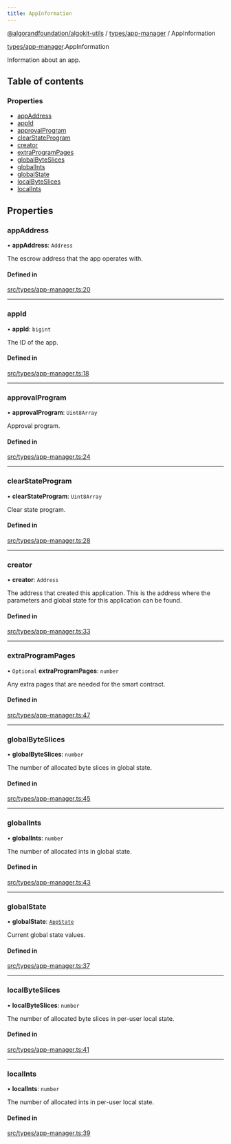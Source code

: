 ```yaml
---
title: AppInformation
---
```


[@algorandfoundation/algokit-utils](/reference/algokit-utils-ts/api/readme/) / [types/app-manager](/reference/algokit-utils-ts/api/modules/types_app_manager/) / AppInformation

[types/app-manager](/reference/algokit-utils-ts/api/modules/types_app_manager/).AppInformation

Information about an app.

## Table of contents

### Properties

- [appAddress](types_app_manager.AppInformation.md#appaddress)
- [appId](types_app_manager.AppInformation.md#appid)
- [approvalProgram](types_app_manager.AppInformation.md#approvalprogram)
- [clearStateProgram](types_app_manager.AppInformation.md#clearstateprogram)
- [creator](types_app_manager.AppInformation.md#creator)
- [extraProgramPages](types_app_manager.AppInformation.md#extraprogrampages)
- [globalByteSlices](types_app_manager.AppInformation.md#globalbyteslices)
- [globalInts](types_app_manager.AppInformation.md#globalints)
- [globalState](types_app_manager.AppInformation.md#globalstate)
- [localByteSlices](types_app_manager.AppInformation.md#localbyteslices)
- [localInts](types_app_manager.AppInformation.md#localints)

## Properties

### appAddress

• **appAddress**: `Address`

The escrow address that the app operates with.

#### Defined in

[src/types/app-manager.ts:20](https://github.com/algorandfoundation/algokit-utils-ts/blob/main/src/types/app-manager.ts#L20)

---

### appId

• **appId**: `bigint`

The ID of the app.

#### Defined in

[src/types/app-manager.ts:18](https://github.com/algorandfoundation/algokit-utils-ts/blob/main/src/types/app-manager.ts#L18)

---

### approvalProgram

• **approvalProgram**: `Uint8Array`

Approval program.

#### Defined in

[src/types/app-manager.ts:24](https://github.com/algorandfoundation/algokit-utils-ts/blob/main/src/types/app-manager.ts#L24)

---

### clearStateProgram

• **clearStateProgram**: `Uint8Array`

Clear state program.

#### Defined in

[src/types/app-manager.ts:28](https://github.com/algorandfoundation/algokit-utils-ts/blob/main/src/types/app-manager.ts#L28)

---

### creator

• **creator**: `Address`

The address that created this application. This is the address where the
parameters and global state for this application can be found.

#### Defined in

[src/types/app-manager.ts:33](https://github.com/algorandfoundation/algokit-utils-ts/blob/main/src/types/app-manager.ts#L33)

---

### extraProgramPages

• `Optional` **extraProgramPages**: `number`

Any extra pages that are needed for the smart contract.

#### Defined in

[src/types/app-manager.ts:47](https://github.com/algorandfoundation/algokit-utils-ts/blob/main/src/types/app-manager.ts#L47)

---

### globalByteSlices

• **globalByteSlices**: `number`

The number of allocated byte slices in global state.

#### Defined in

[src/types/app-manager.ts:45](https://github.com/algorandfoundation/algokit-utils-ts/blob/main/src/types/app-manager.ts#L45)

---

### globalInts

• **globalInts**: `number`

The number of allocated ints in global state.

#### Defined in

[src/types/app-manager.ts:43](https://github.com/algorandfoundation/algokit-utils-ts/blob/main/src/types/app-manager.ts#L43)

---

### globalState

• **globalState**: [`AppState`](types_app.AppState.md)

Current global state values.

#### Defined in

[src/types/app-manager.ts:37](https://github.com/algorandfoundation/algokit-utils-ts/blob/main/src/types/app-manager.ts#L37)

---

### localByteSlices

• **localByteSlices**: `number`

The number of allocated byte slices in per-user local state.

#### Defined in

[src/types/app-manager.ts:41](https://github.com/algorandfoundation/algokit-utils-ts/blob/main/src/types/app-manager.ts#L41)

---

### localInts

• **localInts**: `number`

The number of allocated ints in per-user local state.

#### Defined in

[src/types/app-manager.ts:39](https://github.com/algorandfoundation/algokit-utils-ts/blob/main/src/types/app-manager.ts#L39)
